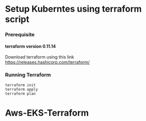 # Setup Kuberntes using terraform script
### Prerequisite
#### terraform version 0.11.14
Download terraform using this link 
https://releases.hashicorp.com/terraform/

### Running Terraform 
```
terraform init
terraform apply
terraform plan
```
# Aws-EKS-Terraform
